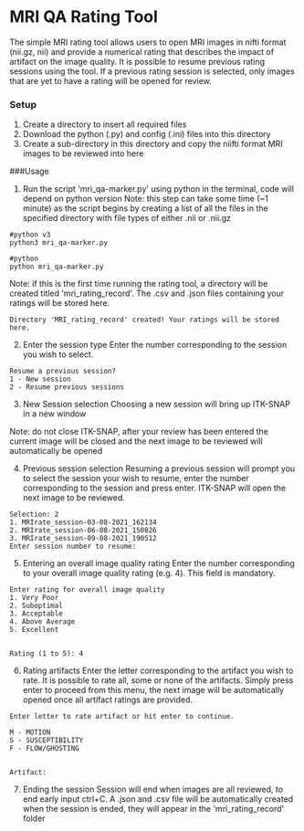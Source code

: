 # MRI QA Rating Tool 
The simple MRI rating tool allows users to open MRI images in nifti format (nii.gz, nii) and provide a numerical rating that describes the impact of artifact on the image quality. It is possible to resume previous rating sessions using the tool. If a previous rating session is selected, only images that are yet to have a rating will be opened for review. 

### Setup

 1. Create a directory to insert all required files 
 2. Download the python (.py) and config (.ini) files into this directory
 3. Create a sub-directory in this directory and copy the niifti format MRI images to be reviewed into here
 
###Usage 

 1. Run the script 'mri_qa-marker.py' using python in the terminal, code will depend on python version 
 Note: this step can take some time (~1 minute) as the script begins by creating a list of all the files in the specified directory with file types of either .nii or .nii.gz
```
#python v3
python3 mri_qa-marker.py

#python
python mri_qa-marker.py

```
Note: if this is the first time running the rating tool, a directory will be created titled 'mri_rating_record'. The .csv and .json files containing your ratings will be stored here. 

```
Directory 'MRI_rating_record' created! Your ratings will be stored here.
```

 2. Enter the session type 
 Enter the number corresponding to the session you wish to select.
 
 ```
 Resume a previous session? 
1 - New session
2 - Resume previous sessions
 
 ```
 3. New Session selection 
 Choosing a new session will bring up ITK-SNAP in a new window
 
 Note: do not close ITK-SNAP, after your review has been entered the current image will be closed and the next 
	image to be reviewed will automatically be opened
 
 4. Previous session selection
 Resuming a previous session will prompt you to select the session your wish to resume, enter the number corresponding to the session and press enter. ITK-SNAP will open the next image to be reviewed.
 
 ```
 Selection: 2
1. MRIrate_session-03-08-2021_162134
2. MRIrate_session-06-08-2021_150826
3. MRIrate_session-09-08-2021_190512
Enter session number to resume: 
 ```
 
 5. Entering an overall image quality rating 
 Enter the number corresponding to your overall image quality rating (e.g. 4). This field is mandatory.
 
 ```
 Enter rating for overall image quality
1. Very Poor 
2. Suboptimal 
3. Acceptable 
4. Above Average 
5. Excellent


Rating (1 to 5): 4
 ```
 
 6. Rating artifacts 
 Enter the letter corresponding to the artifact you wish to rate. It is possible to rate all, some or none of the artifacts. Simply press enter to proceed from this menu, the next image will be automatically opened once all artifact ratings are provided. 
 
 ```
 Enter letter to rate artifact or hit enter to continue. 

M - MOTION 
S - SUSCEPTIBILITY
F - FLOW/GHOSTING


Artifact: 
```

7. Ending the session 
Session will end when images are all reviewed, to end early input ctrl+C. A .json and .csv file will be automatically created when the session is ended, they will appear in the 'mri_rating_record' folder 
